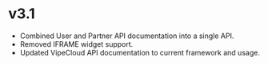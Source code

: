 v3.1
==========================

 * Combined User and Partner API documentation into a single API.
 * Removed IFRAME widget support.
 * Updated VipeCloud API documentation to current framework and usage.
